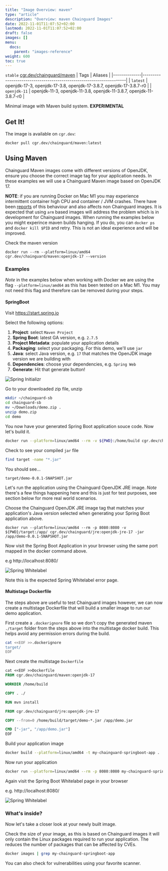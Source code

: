 ```yaml
---
title: "Image Overview: maven"
type: "article"
description: "Overview: maven Chainguard Images"
date: 2022-11-01T11:07:52+02:00
lastmod: 2022-11-01T11:07:52+02:00
draft: false
images: []
menu:
  docs:
    parent: "images-reference"
weight: 600
toc: true
---
```


`stable` [cgr.dev/chainguard/maven](https://github.com/chainguard-images/images/tree/main/images/maven)
| Tags         | Aliases                                                             |
|--------------|---------------------------------------------------------------------|
| `latest`     | openjdk-17-3, openjdk-17-3.8, openjdk-17-3.8.7, openjdk-17-3.8.7-r0 |
| `openjdk-11` | openjdk-11-3, openjdk-11-3.8, openjdk-11-3.8.7, openjdk-11-3.8.7-r0 |



Minimal image with Maven build system. **EXPERIMENTAL**

## Get It!

The image is available on `cgr.dev`:

```
docker pull cgr.dev/chainguard/maven:latest
```

## Using Maven

Chainguard Maven images come with different versions of OpenJDK, ensure you choose the correct image tag for your application needs.  In these examples we will use a Chainguard Maven image based on OpenJDK 17.

__NOTE__: if you are running Docker on Mac M1 you may experience intermittent container high CPU and container / JVM crashes.  There have been [reports](https://github.com/metanorma/metanorma-docker/issues/126) of this behaviour and also affects non Chainguard images.  It is expected that using `arm` based images will address the problem which is in development for Chainguard images.  When running the examples below you might experince maven builds hanging.  If you do, you can `docker ps` and `docker kill $PID` and retry.  This is not an ideal experience and will be improved.

Check the maven version
```
docker run --rm --platform=linux/amd64 cgr.dev/chainguard/maven:openjdk-17 --version
```

### Examples

_Note_ in the examples below when working with Docker we are using the flag `--platform=linux/amd64` as this has been tested on a Mac M1.  You may not need this flag and therefore can be removed during your steps.

#### SpringBoot

Visit https://start.spring.io

Select the following options:

1. __Project__: select `Maven Project`
2. __Spring Boot__: latest GA version, e.g. `2.7.5`
3. __Project Metadata__: populate your application details
4. __Packaging__: select your packaging. For this demo, we'll use `jar`
5. __Java__: select Java version, e.g. `17` that matches the OpenJDK image version we are building with
6. __Dependencies__: choose your dependencies, e.g. `Spring Web`
7. __Generate__: Hit that generate button!

![Spring Initializr](docs/png/spring_initializr.png)


Go to your downloaded zip file, unzip
```sh
mkdir ~/chainguard-sb
cd chainguard-sb
mv ~/Downloads/demo.zip .
unzip demo.zip
cd demo
```

You now have your generated Spring Boot application souce code.  Now let's build it.

```sh
docker run --platform=linux/amd64 --rm -v ${PWD}:/home/build cgr.dev/chainguard/maven:openjdk-17 clean install
```

Check to see your compiled `jar` file
```sh
find target -name "*.jar"
```
You should see...
```
target/demo-0.0.1-SNAPSHOT.jar
```

Let's run the application using the Chainguard OpenJDK JRE image.  _Note_ there's a few things happening here and this is just for test purposes, see section below for more real world scenarios.

Choose the Chainguard OpenJDK JRE image tag that matches your application's Java version selected when generating your Spring Boot application above.

```
docker run --platform=linux/amd64 --rm -p 8080:8080 -v ${PWD}/target:/app/ cgr.dev/chainguard/jre:openjdk-jre-17 -jar /app/demo-0.0.1-SNAPSHOT.jar
```

Now visit the Spring Boot Application in your browser using the same port mapped in the docker command above.

e.g http://localhost:8080/

![Spring Whitelabel](docs/png/spring_whitelabel.png)

Note this is the expected Spring Whitelabel error page.


#### Multistage Dockerfile

The steps above are useful to test Chainguard images however, we can now create a multistage Dockerfile that will build a smaller image to run our demo application.

First create a `.dockerignore` file so we don't copy the generated maven `./target` folder from the steps above into the multistage docker build.  This helps avoid any permission errors during the build.

```sh
cat <<EOF >>.dockerignore 
target/
EOF
```

Next create the multistage `Dockerfile`

```dockerfile
cat <<EOF >>Dockerfile
FROM cgr.dev/chainguard/maven:openjdk-17

WORKDIR /home/build

COPY . ./

RUN mvn install

FROM cgr.dev/chainguard/jre:openjdk-jre-17

COPY --from=0 /home/build/target/demo-*.jar /app/demo.jar

CMD ["-jar", "/app/demo.jar"]
EOF
```

Build your application image
```sh
docker build --platform=linux/amd64 -t my-chainguard-springboot-app .
```

Now run your application
```sh
docker run --platform=linux/amd64 --rm -p 8080:8080 my-chainguard-springboot-app
```
Again visit the Spring Boot Whitelabel page in your browser

e.g. http://localhost:8080/

![Spring Whitelabel](docs/png/spring_whitelabel.png)

### What's inside?

Now let's take a closer look at your newly built image.

Check the size of your image, as this is based on Chainguard images it will only contain the Linux packages required to run your application.  The reduces the number of packages that can be affected by CVEs.

```sh
docker images | grep my-chainguard-springboot-app
```

You can also check for vulnerabilities using your favorite scanner.
